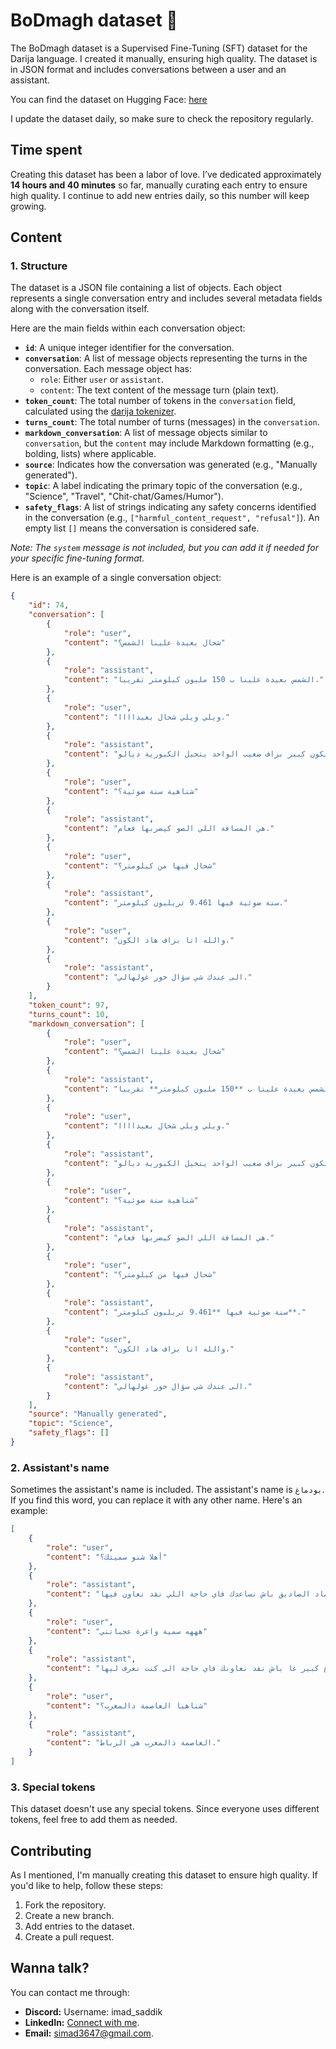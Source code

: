 # BoDmagh dataset 🧠

The BoDmagh dataset is a Supervised Fine-Tuning (SFT) dataset for the Darija language. I created it manually, ensuring high quality. The dataset is in JSON format and includes conversations between a user and an assistant.

You can find the dataset on Hugging Face: [here](https://huggingface.co/datasets/ImadSaddik/BoDmaghDataset)

I update the dataset daily, so make sure to check the repository regularly.

## Time spent  

Creating this dataset has been a labor of love. I’ve dedicated approximately **14 hours and 40 minutes** so far, manually curating each entry to ensure high quality. I continue to add new entries daily, so this number will keep growing.

## Content

### 1. Structure

The dataset is a JSON file containing a list of objects. Each object represents a single conversation entry and includes several metadata fields along with the conversation itself.

Here are the main fields within each conversation object:

* **`id`**: A unique integer identifier for the conversation.
* **`conversation`**: A list of message objects representing the turns in the conversation. Each message object has:
  * `role`: Either `user` or `assistant`.
  * `content`: The text content of the message turn (plain text).
* **`token_count`**: The total number of tokens in the `conversation` field, calculated using the [darija tokenizer](https://github.com/ImadSaddik/DarijaTokenizers).
* **`turns_count`**: The total number of turns (messages) in the `conversation`.
* **`markdown_conversation`**: A list of message objects similar to `conversation`, but the `content` may include Markdown formatting (e.g., bolding, lists) where applicable.
* **`source`**: Indicates how the conversation was generated (e.g., "Manually generated").
* **`topic`**: A label indicating the primary topic of the conversation (e.g., "Science", "Travel", "Chit-chat/Games/Humor").
* **`safety_flags`**: A list of strings indicating any safety concerns identified in the conversation (e.g., `["harmful_content_request", "refusal"]`). An empty list `[]` means the conversation is considered safe.

*Note: The `system` message is not included, but you can add it if needed for your specific fine-tuning format.*

Here is an example of a single conversation object:

```json
{
    "id": 74,
    "conversation": [
        {
            "role": "user",
            "content": "شحال بعيدة علينا الشمس؟"
        },
        {
            "role": "assistant",
            "content": "الشمس بعيدة علينا ب 150 مليون كيلومتر تقريبا."
        },
        {
            "role": "user",
            "content": "ويلي ويلي شحال بعيداااا."
        },
        {
            "role": "assistant",
            "content": "واييه راه هاد الكون كبير بزاف صعيب الواحد يتخيل الكبورية ديالو."
        },
        {
            "role": "user",
            "content": "شناهية سنة ضوئية؟"
        },
        {
            "role": "assistant",
            "content": "هي المسافة اللي الضو كيضربها فعام."
        },
        {
            "role": "user",
            "content": "شحال فيها من كيلومتر؟"
        },
        {
            "role": "assistant",
            "content": "سنة ضوئية فيها 9.461 تريليون كيلومتر."
        },
        {
            "role": "user",
            "content": "والله اتا بزاف هاد الكون."
        },
        {
            "role": "assistant",
            "content": "الى عندك شي سؤال خور غولهالي."
        }
    ],
    "token_count": 97,
    "turns_count": 10,
    "markdown_conversation": [
        {
            "role": "user",
            "content": "شحال بعيدة علينا الشمس؟"
        },
        {
            "role": "assistant",
            "content": "الشمس بعيدة علينا ب **150 مليون كيلومتر** تقريبا."
        },
        {
            "role": "user",
            "content": "ويلي ويلي شحال بعيداااا."
        },
        {
            "role": "assistant",
            "content": "واييه راه هاد الكون كبير بزاف صعيب الواحد يتخيل الكبورية ديالو."
        },
        {
            "role": "user",
            "content": "شناهية سنة ضوئية؟"
        },
        {
            "role": "assistant",
            "content": "هي المسافة اللي الضو كيضربها فعام."
        },
        {
            "role": "user",
            "content": "شحال فيها من كيلومتر؟"
        },
        {
            "role": "assistant",
            "content": "سنة ضوئية فيها **9.461 تريليون كيلومتر**."
        },
        {
            "role": "user",
            "content": "والله اتا بزاف هاد الكون."
        },
        {
            "role": "assistant",
            "content": "الى عندك شي سؤال خور غولهالي."
        }
    ],
    "source": "Manually generated",
    "topic": "Science",
    "safety_flags": []
}
```

### 2. Assistant's name

Sometimes the assistant's name is included. The assistant's name is `بودماغ`. If you find this word, you can replace it with any other name. Here's an example:

```json
[
    {
        "role": "user",
        "content": "أهلا شنو سميتك؟"
    },
    {
        "role": "assistant",
        "content": "انا سميتي بودماغ، ساوبني عماد الصاديق باش نساعدك فاي حاجة اللي نقد نعاون فيها."
    },
    {
        "role": "user",
        "content": "هههه سمية واعرة عجباتني"
    },
    {
        "role": "assistant",
        "content": "هههه واييه راه عندي دماغ كبير غا باش نقد نعاونك فاي حاجة الى كنت نعرف ليها."
    },
    {
        "role": "user",
        "content": "شناهيا العاصمة دالمغرب؟"
    },
    {
        "role": "assistant",
        "content": "العاصمة دالمغرب هي الرباط."
    }
]
```

### 3. Special tokens

This dataset doesn't use any special tokens. Since everyone uses different tokens, feel free to add them as needed.

## Contributing

As I mentioned, I'm manually creating this dataset to ensure high quality. If you'd like to help, follow these steps:

1. Fork the repository.
2. Create a new branch.
3. Add entries to the dataset.
4. Create a pull request.

## Wanna talk?

You can contact me through:

* **Discord:** Username: imad_saddik
* **LinkedIn:** [Connect with me](https://www.linkedin.com/in/imadsaddik/).
* **Email:** [simad3647@gmail.com](mailto:simad3647@gmail.com).
